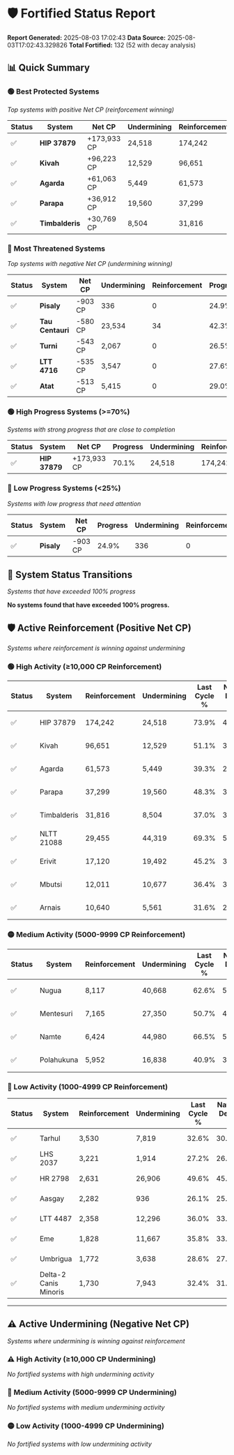 # 🛡️ Fortified Status Report

**Report Generated:** 2025-08-03 17:02:43
**Data Source:** 2025-08-03T17:02:43.329826
**Total Fortified:** 132 (52 with decay analysis)

## 📊 Quick Summary

### 🟢 **Best Protected Systems**
*Top systems with positive Net CP (reinforcement winning)*

| Status | System | Net CP | Undermining | Reinforcement | Progress |
|--------|--------|--------|-------------|---------------|----------|
| ✅ | **HIP 37879** | +173,933 CP | 24,518 | 174,242 | 70.1% |
| ✅ | **Kivah** | +96,223 CP | 12,529 | 96,651 | 49.2% |
| ✅ | **Agarda** | +61,063 CP | 5,449 | 61,573 | 38.5% |
| ✅ | **Parapa** | +36,912 CP | 19,560 | 37,299 | 45.3% |
| ✅ | **Timbalderis** | +30,769 CP | 8,504 | 31,816 | 35.7% |

### 🔴 **Most Threatened Systems**
*Top systems with negative Net CP (undermining winning)*

| Status | System | Net CP | Undermining | Reinforcement | Progress |
|--------|--------|--------|-------------|---------------|----------|
| ✅ | **Pisaly** | -903 CP | 336 | 0 | 24.9% |
| ✅ | **Tau Centauri** | -580 CP | 23,534 | 34 | 42.3% |
| ✅ | **Turni** | -543 CP | 2,067 | 0 | 26.5% |
| ✅ | **LTT 4716** | -535 CP | 3,547 | 0 | 27.6% |
| ✅ | **Atat** | -513 CP | 5,415 | 0 | 29.0% |

### 🟢 **High Progress Systems (>=70%)**
*Systems with strong progress that are close to completion*

| Status | System | Net CP | Progress | Undermining | Reinforcement |
|--------|--------|--------|----------|-------------|---------------|
| ✅ | **HIP 37879** | +173,933 CP | 70.1% | 24,518 | 174,242 |

### 🔴 **Low Progress Systems (<25%)**
*Systems with low progress that need attention*

| Status | System | Net CP | Progress | Undermining | Reinforcement |
|--------|--------|--------|----------|-------------|---------------|
| ✅ | **Pisaly** | -903 CP | 24.9% | 336 | 0 |
## 🔄 System Status Transitions
*Systems that have exceeded 100% progress*

**No systems found that have exceeded 100% progress.**

## 🛡️ Active Reinforcement (Positive Net CP)
*Systems where reinforcement is winning against undermining*

### 🟢 High Activity (≥10,000 CP Reinforcement)

| Status | System | Reinforcement | Undermining | Last Cycle % | Natural Decay % | Current Progress % | Current CP | Net CP | Activity |
|--------|--------|---------------|-------------|--------------|-----------------|-------------------|------------|--------|----------|
| ✅ | HIP 37879 | 174,242 | 24,518 | 73.9% | 43.34% | 70.1% | 455,650 | +173,933 | 🟢 High Reinforcement |
| ✅ | Kivah | 96,651 | 12,529 | 51.1% | 34.40% | 49.2% | 319,800 | +96,223 | 🟢 High Reinforcement |
| ✅ | Agarda | 61,573 | 5,449 | 39.3% | 29.11% | 38.5% | 250,250 | +61,063 | 🟢 High Reinforcement |
| ✅ | Parapa | 37,299 | 19,560 | 48.3% | 39.62% | 45.3% | 294,450 | +36,912 | 🟢 High Reinforcement |
| ✅ | Timbalderis | 31,816 | 8,504 | 37.0% | 30.97% | 35.7% | 232,050 | +30,769 | 🟢 High Reinforcement |
| ✅ | NLTT 21088 | 29,455 | 44,319 | 69.3% | 58.01% | 62.5% | 406,250 | +29,199 | 🟢 High Reinforcement |
| ✅ | Erivit | 17,120 | 19,492 | 45.2% | 39.62% | 42.2% | 274,300 | +16,795 | 🟢 High Reinforcement |
| ✅ | Mbutsi | 12,011 | 10,677 | 36.4% | 33.02% | 34.8% | 226,199 | +11,571 | 🟢 High Reinforcement |
| ✅ | Arnais | 10,640 | 5,561 | 31.6% | 29.15% | 30.7% | 199,550 | +10,077 | 🟢 High Reinforcement |

### 🟡 Medium Activity (5000-9999 CP Reinforcement)

| Status | System | Reinforcement | Undermining | Last Cycle % | Natural Decay % | Current Progress % | Current CP | Net CP | Activity |
|--------|--------|---------------|-------------|--------------|-----------------|-------------------|------------|--------|----------|
| ✅ | Nugua | 8,117 | 40,668 | 62.6% | 55.13% | 56.3% | 365,949 | +7,614 | 🟡 Medium Reinforcement |
| ✅ | Mentesuri | 7,165 | 27,350 | 50.7% | 45.44% | 46.5% | 302,250 | +6,870 | 🟡 Medium Reinforcement |
| ✅ | Namte | 6,424 | 44,980 | 66.5% | 58.62% | 59.6% | 387,400 | +6,342 | 🟡 Medium Reinforcement |
| ✅ | Polahukuna | 5,952 | 16,838 | 40.9% | 37.47% | 38.3% | 248,949 | +5,378 | 🟡 Medium Reinforcement |

### 🔴 Low Activity (1000-4999 CP Reinforcement)

| Status | System | Reinforcement | Undermining | Last Cycle % | Natural Decay % | Current Progress % | Current CP | Net CP | Activity |
|--------|--------|---------------|-------------|--------------|-----------------|-------------------|------------|--------|----------|
| ✅ | Tarhul | 3,530 | 7,819 | 32.6% | 30.92% | 31.4% | 204,100 | +3,108 | 🔵 Low Reinforcement |
| ✅ | LHS 2037 | 3,221 | 1,914 | 27.2% | 26.48% | 26.9% | 174,849 | +2,698 | 🔵 Low Reinforcement |
| ✅ | HR 2798 | 2,631 | 26,906 | 49.6% | 45.14% | 45.5% | 295,750 | +2,364 | 🔵 Low Reinforcement |
| ✅ | Aasgay | 2,282 | 936 | 26.1% | 25.74% | 26.0% | 169,000 | +1,722 | 🔵 Low Reinforcement |
| ✅ | LTT 4487 | 2,358 | 12,296 | 36.0% | 33.88% | 34.1% | 221,650 | +1,458 | 🔵 Low Reinforcement |
| ✅ | Eme | 1,828 | 11,667 | 35.8% | 33.78% | 34.0% | 221,000 | +1,428 | 🔵 Low Reinforcement |
| ✅ | Umbrigua | 1,772 | 3,638 | 28.6% | 27.80% | 28.0% | 182,000 | +1,304 | 🔵 Low Reinforcement |
| ✅ | Delta-2 Canis Minoris | 1,730 | 7,943 | 32.4% | 31.00% | 31.2% | 202,800 | +1,292 | 🔵 Low Reinforcement |


---

## ⚠️ Active Undermining (Negative Net CP)
*Systems where undermining is winning against reinforcement*

### ⚠️ High Activity (≥10,000 CP Undermining)

*No fortified systems with high undermining activity*

### 🔶 Medium Activity (5000-9999 CP Undermining)

*No fortified systems with medium undermining activity*

### 🟡 Low Activity (1000-4999 CP Undermining)

*No fortified systems with low undermining activity*

